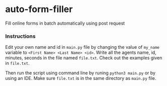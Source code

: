 # auto-form-filler
Fill online forms in batch automatically using post request


### Instructions
Edit your own name and id in `main.py` file by changing the value of `my_name` variable to `<First Name> <Last Name> <id>`.
Write all the agents name, id, minutes, seconds in the file named `file.txt`. Check out the examples given in `file.txt`.



Then run the script using command line by runing `python3 main.py` or by using an IDE. Make sure `file.txt` is in the same directory as `main.py` file.

